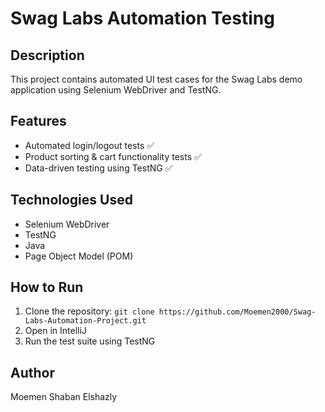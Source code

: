 # Swag Labs Automation Testing

## Description
This project contains automated UI test cases for the Swag Labs demo application using Selenium WebDriver and TestNG.

## Features
- Automated login/logout tests ✅
- Product sorting & cart functionality tests ✅
- Data-driven testing using TestNG ✅

## Technologies Used
- Selenium WebDriver  
- TestNG  
- Java  
- Page Object Model (POM)

## How to Run
1. Clone the repository: `git clone https://github.com/Moemen2000/Swag-Labs-Automation-Project.git`
2. Open in IntelliJ
3. Run the test suite using TestNG  

## Author
Moemen Shaban Elshazly
